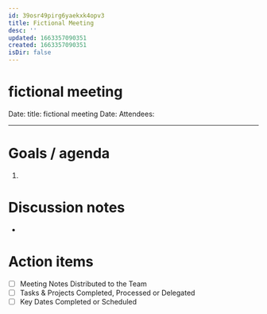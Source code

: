 ```yaml
---
id: 39osr49pirg6yaekxk4opv3
title: Fictional Meeting
desc: ''
updated: 1663357090351
created: 1663357090351
isDir: false
---
```

# fictional meeting
Date: 
title: fictional meeting
Date: 
Attendees:

---

# Goals / agenda
1. 

# Discussion notes
- 

# Action items
- [ ] Meeting Notes Distributed to the Team
- [ ] Tasks & Projects Completed, Processed or Delegated
- [ ] Key Dates Completed or Scheduled
